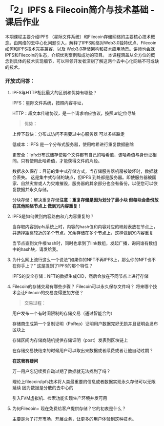 # 「2」IPFS & Filecoin简介与技术基础 - 课后作业

本期课程主要介绍IPFS （星际文件系统）和Filecoin存储网络的主要核心技术概念。由网络的去中心化问题引入，解释了IPFS网络对Web3.0独特优点、Filecoin如何和IPFS技术完美兼容、以及 Web3.0存储架构和技术应用场景。讲师也会就IPFS和Filecoin的生态，介绍优秀案例和成功的项目。 本课程涵盖从全方位的概念到具体的技术实现细节，可以带领开发者深刻了解这两个去中心化网络不可或缺的技术。

### 开放式问答：

1. IPFS与HTTP相比最大的区别和优势有哪些？ 

   IPFS：星际文件系统，按照内容寻址，

   HTTP：超文本传输协议，是一个请求响应协议，按照url定位寻址

   > 优势：

   上传下载快：分布式访问不需要过中心服务器 可以多些路走

   低成本：IPFS 是一个分布式服务器，使用哈希进行重复数据删除

   更安全：Ipfs分布式储存使每个文件都有自己的哈希值，该哈希值与身份证相同。只有使用此哈希值，才能获得文件的片段。

   数据永久保存：目前的集中式存储方式，当存储服务器机房被破坏时，数据就会丢失。 这是集中式存储的缺点，但IPFS 到处都是服务器。即使服务器被国家、自然灾害或人为灾难摧毁，服务器的其余部分也会有备份，以便您可以恢复数据并永久存储。

   分块存储：解决重复存储**注意：重复存储是因为划分了最小块 但每块会备份放在其他网络节点上 做到冗内容重复！**

2. IPFS是如何做到内容路由和亢内容重复的？

   当存取内容到ipfs系统上时，内容的hash值和内容对应的映射表放在节点上，并选择距离较近的多个节点，冗余存储在多个节点上，这样做到冗内容重复

   当节点查到文件根hash时，同时也拿到了link数组，发起广播，询问谁有数组中的hash块，请发给我。

3. 为什么网上流行这么一个说法“如果你的NFT不再IPFS上，那么你的NFT也不在你手上？” 这是提到了IPFS的那个特性？

   IPFS的安全存储：NFT的数据生成CID，然后会放在不同节点上进行存储

4. Filecoin的存储交易有哪些步骤？ Filecoin可以永久保存文件吗？ 将来哪个技术会让Filecoin的交易变得更加方便？

   > 交易过程：

   用户发布一个有时间限制的存储交易（通过智能合约）

   存储商生成第一个复制证明（PoRep）证明用户数据完好无损并且证明会发布区块上

   存储区间内存储商随机提供存储证明（post）发表到区块链上

   在存储交易快结束的时候用户可以取出来数据或者续费或者让他自动过期？

   **在这我有疑问**

   万一用户忘记续费自动过期了数据就无法找到了吗？

   理论上filecoin/ipfs技术将人类最重要的信息或者数据实现永久存储可以无限延续 因为数据是分散的去中心的

   引入FVM虚拟机、检索功能实现生产环境并发可用

5. 为何Filecoin+ 现在免费给客户提供存储？它的初衷是什么？

   主要是为了打开市场、开展业务，让更多的用户体验到这种技术。